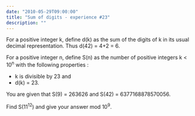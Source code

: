 ```yaml
---
date: "2010-05-29T09:00:00"
title: "Sum of digits - experience #23"
description: ""
---
```


<p>
For a positive integer k, define d(k) as the sum of the digits of k in its usual decimal representation.
Thus d(42) = 4+2 = 6.
</p>
<p>
For a positive integer n, define S(n) as the number of positive integers k &lt; 10<sup>n</sup> with the following properties :
</p><ul><li>k is divisible by 23 and
</li><li>d(k) = 23.
</li></ul>
You are given that S(9) = 263626 and S(42) = 6377168878570056.

<p>
Find S(11<sup>12</sup>) and give your answer mod 10<sup>9</sup>.
</p>

